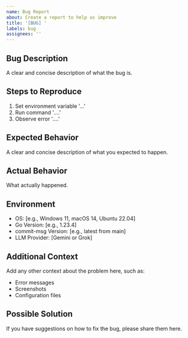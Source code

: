 ```yaml
---
name: Bug Report
about: Create a report to help us improve
title: '[BUG] '
labels: bug
assignees: ''
---
```


## Bug Description
A clear and concise description of what the bug is.

## Steps to Reproduce
1. Set environment variable '...'
2. Run command '....'
3. Observe error '....'

## Expected Behavior
A clear and concise description of what you expected to happen.

## Actual Behavior
What actually happened.

## Environment
- OS: [e.g., Windows 11, macOS 14, Ubuntu 22.04]
- Go Version: [e.g., 1.23.4]
- commit-msg Version: [e.g., latest from main]
- LLM Provider: [Gemini or Grok]

## Additional Context
Add any other context about the problem here, such as:
- Error messages
- Screenshots
- Configuration files

## Possible Solution
If you have suggestions on how to fix the bug, please share them here.


